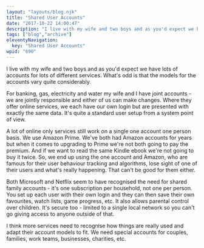 ```yaml
---
layout: "layouts/blog.njk"
title: "Shared User Accounts"
date: "2017-10-22 14:00:47"
description: "I live with my wife and two boys and as you'd expect we have lots of accounts for lots of different services"
tags: ["blog","archive"]
eleventyNavigation:
  key: "Shared User Accounts"
wpid: "690"
---
```

I live with my wife and two boys and as you'd expect we have lots of accounts for lots of different services. What's odd is that the models for the accounts vary quite considerably.

For banking, gas, electricity and water my wife and I have joint accounts - we are jointly responsible and either of us can make changes. Where they offer online services, we each have our own login but are presented with exactly the same data. It's quite a standard user setup from a system point of view.

A lot of online only services still work on a single one account one person basis. We use Amazon Prime. We've both had Amazon accounts for years but when it comes to upgrading to Prime we're not both going to pay the premium. And if we want to read the same Kindle ebook we're not going to buy it twice. So, we end up using the one account and Amazon, who are famous for their user behaviour tracking and algorithms, lose sight of one of their users and what's really happening. That can't be good for them either.

Both Microsoft and Netflix seem to have recognised the need for shared family accounts - it's one subscription per household, not one per person. You set up each user with their own login and they can then save their own favourites, watch lists, game progress, etc. It also allows parental control over children. It's secure too - limited to a single local network so you can't go giving access to anyone outside of that.

I think more services need to recognise how things are really used and adapt their account models to fit. We need special accounts for couples, families, work teams, businesses, charities, etc.